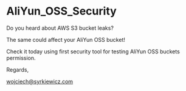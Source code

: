 # AliYun_OSS_Security
Do you heard about AWS S3 bucket leaks?

The same could affect your AliYun OSS bucket!

Check it today using first security tool for testing AliYun OSS buckets permission.

Regards,

wojciech@syrkiewicz.com
